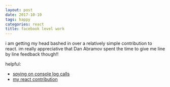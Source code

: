 ```yaml
---
layout: post
date: 2017-10-10
tags: happy
categories: react
title: facebook level work
---
```


i am getting my head bashed in over a relatively simple contribution to react. im really appreciative that Dan Abramov spent the time to give me line by line feedback though!!

helpful:
- [spying on console log calls](https://stackoverflow.com/questions/7246884/detecting-console-log-calls>)
- [my react contribution](https://github.com/facebook/react/pull/11168#discussion_r143760045)
